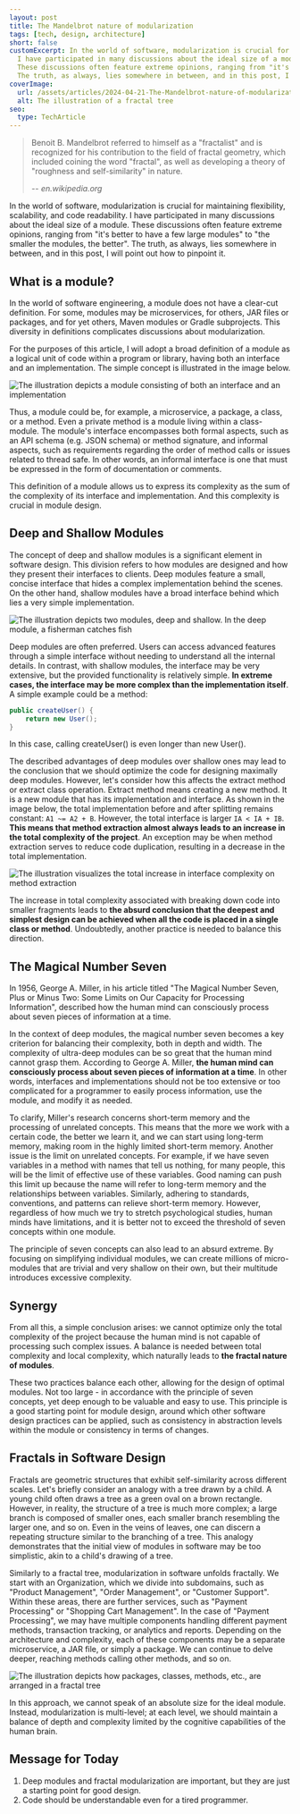 ```yaml
---
layout: post
title: The Mandelbrot nature of modularization
tags: [tech, design, architecture]
short: false
customExcerpt: In the world of software, modularization is crucial for maintaining flexibility, scalability, and code readability.
  I have participated in many discussions about the ideal size of a module.
  These discussions often feature extreme opinions, ranging from "it's better to have a few large modules" to "the smaller the modules, the better".
  The truth, as always, lies somewhere in between, and in this post, I will point out how to pinpoint it.
coverImage:
  url: /assets/articles/2024-04-21-The-Mandelbrot-nature-of-modularization/fractal-tree.png
  alt: The illustration of a fractal tree
seo:
  type: TechArticle
---
```


> Benoit B. Mandelbrot referred to himself as a "fractalist" and is recognized for his contribution to the field of fractal geometry,
> which included coining the word "fractal", as well as developing a theory of "roughness and self-similarity" in nature.
>
> -- <cite>en.wikipedia.org</cite>

In the world of software, modularization is crucial for maintaining flexibility, scalability, and code readability.
I have participated in many discussions about the ideal size of a module.
These discussions often feature extreme opinions, ranging from "it's better to have a few large modules" to "the smaller the modules, the better".
The truth, as always, lies somewhere in between, and in this post, I will point out how to pinpoint it.

## What is a module?

In the world of software engineering, a module does not have a clear-cut definition.
For some, modules may be microservices, for others, JAR files or packages, and for yet others, Maven modules or Gradle subprojects.
This diversity in definitions complicates discussions about modularization.

For the purposes of this article, I will adopt a broad definition of a module as a logical unit of code within a program or library, having both an interface and an implementation.
The simple concept is illustrated in the image below.

![The illustration depicts a module consisting of both an interface and an implementation](/assets/articles/2024-04-21-The-Mandelbrot-nature-of-modularization/module-interface-and-implementation.png)

Thus, a module could be, for example, a microservice, a package, a class, or a method.
Even a private method is a module living within a class-module.
The module's interface encompasses both formal aspects, such as an API schema (e.g. JSON schema) or method signature,
and informal aspects, such as requirements regarding the order of method calls or issues related to thread safe.
In other words, an informal interface is one that must be expressed in the form of documentation or comments.

This definition of a module allows us to express its complexity as the sum of the complexity of its interface and implementation.
And this complexity is crucial in module design.

## Deep and Shallow Modules

The concept of deep and shallow modules is a significant element in software design.
This division refers to how modules are designed and how they present their interfaces to clients.
Deep modules feature a small, concise interface that hides a complex implementation behind the scenes.
On the other hand, shallow modules have a broad interface behind which lies a very simple implementation.

![The illustration depicts two modules, deep and shallow. In the deep module, a fisherman catches fish](/assets/articles/2024-04-21-The-Mandelbrot-nature-of-modularization/modules-deep-and-shallow.png)

Deep modules are often preferred.
Users can access advanced features through a simple interface without needing to understand all the internal details.
In contrast, with shallow modules, the interface may be very extensive, but the provided functionality is relatively simple.
**In extreme cases, the interface may be more complex than the implementation itself**.
A simple example could be a method:

```java
public createUser() {
    return new User();
}
```

In this case, calling createUser() is even longer than new User().

The described advantages of deep modules over shallow ones may lead to the conclusion that we should optimize the code for designing maximally deep modules.
However, let's consider how this affects the extract method or extract class operation.
Extract method means creating a new method.
It is a new module that has its implementation and interface.
As shown in the image below, the total implementation before and after splitting remains constant: `A1 ~= A2 + B`.
However, the total interface is larger `IA < IA + IB`.
**This means that method extraction almost always leads to an increase in the total complexity of the project**.
An exception may be when method extraction serves to reduce code duplication, resulting in a decrease in the total implementation.

![The illustration visualizes the total increase in interface complexity on method extraction](/assets/articles/2024-04-21-The-Mandelbrot-nature-of-modularization/modules-extract-method.png)

The increase in total complexity associated with breaking down code into smaller fragments
leads to **the absurd conclusion that the deepest and simplest design can be achieved when all the code is placed in a single class or method**.
Undoubtedly, another practice is needed to balance this direction.

## The Magical Number Seven

In 1956, George A. Miller, in his article titled "The Magical Number Seven, Plus or Minus Two: Some Limits on Our Capacity for Processing Information",
described how the human mind can consciously process about seven pieces of information at a time.

In the context of deep modules, the magical number seven becomes a key criterion for balancing their complexity, both in depth and width.
The complexity of ultra-deep modules can be so great that the human mind cannot grasp them.
According to George A. Miller, **the human mind can consciously process about seven pieces of information at a time**.
In other words, interfaces and implementations should not be too extensive or too complicated for a programmer to easily process information, use the module, and modify it as needed.

To clarify, Miller's research concerns short-term memory and the processing of unrelated concepts.
This means that the more we work with a certain code, the better we learn it, and we can start using long-term memory, making room in the highly limited short-term memory.
Another issue is the limit on unrelated concepts.
For example, if we have seven variables in a method with names that tell us nothing, for many people, this will be the limit of effective use of these variables.
Good naming can push this limit up because the name will refer to long-term memory and the relationships between variables.
Similarly, adhering to standards, conventions, and patterns can relieve short-term memory.
However, regardless of how much we try to stretch psychological studies, human minds have limitations, and it is better not to exceed the threshold of seven concepts within one module.

The principle of seven concepts can also lead to an absurd extreme.
By focusing on simplifying individual modules, we can create millions of micro-modules that are trivial and very shallow on their own, but their multitude introduces excessive complexity.

## Synergy

From all this, a simple conclusion arises: we cannot optimize only the total complexity of the project because the human mind is not capable of processing such complex issues.
A balance is needed between total complexity and local complexity, which naturally leads to **the fractal nature of modules**.

These two practices balance each other, allowing for the design of optimal modules.
Not too large - in accordance with the principle of seven concepts, yet deep enough to be valuable and easy to use.
This principle is a good starting point for module design, around which other software design practices can be applied,
such as consistency in abstraction levels within the module or consistency in terms of changes.

## Fractals in Software Design

Fractals are geometric structures that exhibit self-similarity across different scales.
Let's briefly consider an analogy with a tree drawn by a child. A young child often draws a tree as a green oval on a brown rectangle.
However, in reality, the structure of a tree is much more complex; a large branch is composed of smaller ones, each smaller branch resembling the larger one, and so on.
Even in the veins of leaves, one can discern a repeating structure similar to the branching of a tree.
This analogy demonstrates that the initial view of modules in software may be too simplistic, akin to a child's drawing of a tree.

Similarly to a fractal tree, modularization in software unfolds fractally.
We start with an Organization, which we divide into subdomains, such as "Product Management", "Order Management", or "Customer Support".
Within these areas, there are further services, such as "Payment Processing" or "Shopping Cart Management".
In the case of "Payment Processing", we may have multiple components handling different payment methods, transaction tracking, or analytics and reports.
Depending on the architecture and complexity, each of these components may be a separate microservice, a JAR file, or simply a package.
We can continue to delve deeper, reaching methods calling other methods, and so on.

![The illustration depicts how packages, classes, methods, etc., are arranged in a fractal tree](/assets/articles/2024-04-21-The-Mandelbrot-nature-of-modularization/fractal-in-software.png)

In this approach, we cannot speak of an absolute size for the ideal module.
Instead, modularization is multi-level; at each level, we should maintain a balance of depth and complexity limited by the cognitive capabilities of the human brain.

## Message for Today

1. Deep modules and fractal modularization are important, but they are just a starting point for good design.
2. Code should be understandable even for a tired programmer.
